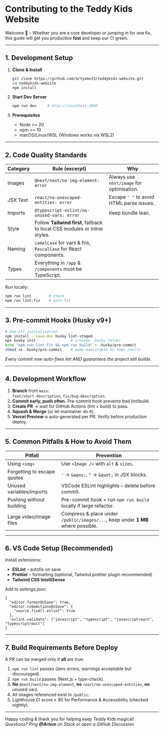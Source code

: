 # Contributing to the Teddy Kids Website

Welcome 🧸 – Whether you are a core developer or jumping in for one fix, this guide will get you productive **fast** and keep our CI green.

---

## 1. Development Setup

1. **Clone & Install**

   ```bash
   git clone https://github.com/artyomx33/teddykids-website.git
   cd teddykids-website
   npm install
   ```

2. **Start Dev Server**

   ```bash
   npm run dev     # http://localhost:3000
   ```

3. **Prerequisites**

   * Node >= 20  
   * npm >= 10  
   * macOS/Linux/WSL (Windows works via WSL2)

---

## 2. Code Quality Standards

| Category | Rule (excerpt) | Why |
|----------|----------------|-----|
| Images   | `@next/next/no-img-element: error` | Always use `next/image` for optimisation. |
| JSX Text | `react/no-unescaped-entities: error` | Escape `' "` to avoid HTML parse issues. |
| Imports  | `@typescript-eslint/no-unused-vars: error` | Keep bundle lean. |
| Style    | Follow **Tailwind first**, fallback to local CSS modules or inline styles. |
| Naming   | `camelCase` for vars & fns, `PascalCase` for React components. |
| Types    | Everything in `/app` & `/components` must be TypeScript. |

Run locally:

```bash
npm run lint        # check
npm run lint:fix    # auto-fix
```

---

## 3. Pre-commit Hooks (Husky v9+)

```bash
# one-off initialisation
npm install --save-dev husky lint-staged
npx husky init                # creates .husky folder
echo "npm run lint:fix && npm run build" > .husky/pre-commit
chmod +x .husky/pre-commit    # make executable on some shells
```

*Every commit now auto-fixes lint AND guarantees the project still builds.*

---

## 4. Development Workflow

1. **Branch** from `main`:  
   `feat/short-description`, `fix/bug-description`.
2. **Commit early, push often.** Pre-commit hook prevents bad lint/build.
3. **Create PR** → wait for GitHub Actions (lint + build) to pass.
4. **Squash & Merge** (or let maintainer do it).  
5. **Vercel Preview** is auto-generated per PR. Verify before production deploy.

---

## 5. Common Pitfalls & How to Avoid Them

| Pitfall | Prevention |
|---------|------------|
| Using `<img>` | Use `<Image />` with `alt` & `sizes`. |
| Forgetting to escape quotes | `'` → `&apos;`, `"` → `&quot;` in JSX blocks. |
| Unused variables/imports | VSCode ESLint highlights – delete before commit. |
| Pushing without building | Pre-commit hook + run `npm run build` locally if large refactor. |
| Large video/image files | Compress & place under `/public/images/...`, keep under **1 MB** where possible. |

---

## 6. VS Code Setup (Recommended)

Install extensions:

* **ESLint** – autofix on save  
* **Prettier** – formatting (optional, Tailwind prettier plugin recommended)  
* **Tailwind CSS IntelliSense**

Add to *settings.json*:

```jsonc
{
  "editor.formatOnSave": true,
  "editor.codeActionsOnSave": {
    "source.fixAll.eslint": true
  },
  "eslint.validate": ["javascript", "typescript", "javascriptreact", "typescriptreact"]
}
```

---

## 7. Build Requirements Before Deploy

A PR can be merged only if **all** are true:

1. `npm run lint` passes (zero errors, warnings acceptable but discouraged).  
2. `npm run build` passes (Next.js + type-check).  
3. **No** `@next/next/no-img-element`, **no** `react/no-unescaped-entities`, **no** unused vars.  
4. All images referenced exist in `/public`.  
5. Lighthouse CI score ≥ 80 for Performance & Accessibility (checked nightly).  

---

Happy coding & thank you for helping keep Teddy Kids magical!  
_Questions? Ping **@Artem** on Slack or open a GitHub Discussion._
